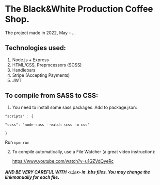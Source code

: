 # The Black&White Production Coffee Shop.
The project made in 2022, May - ...

## Technologies used:

1) Node.js + Express
2) HTML/CSS, Preprocessors (SCSS)
3) Handlebars
4) Stripe (Accepting Payments)
5) JWT

## To compile from SASS to CSS:

1) You need to install some sass packages. 
Add to package.json:

`"scripts" : {`

`"scss": "node-sass --watch scss -o css"`

`}`

Run `npm run`

2. To compile automatically, use a File Watcher (a great video instruction): 

    https://www.youtube.com/watch?v=u1GZVdQyeRc

##### AND BE VERY CAREFUL WITH `<link>` in .hbs files. You may change the linkmanually for each file.

